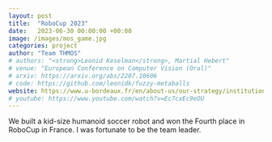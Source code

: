 ```yaml
---
layout: post
title:  "RoboCup 2023"
date:   2023-06-30 00:00:00 +00:00
image: /images/mos_game.jpg
categories: project
author: "Team THMOS"
# authors: "<strong>Leonid Keselman</strong>, Martial Hebert"
# venue: "European Conference on Computer Vision (Oral)"
# arxiv: https://arxiv.org/abs/2207.10606
# code: https://github.com/leonidk/fuzzy-metaballs
website: https://www.u-bordeaux.fr/en/about-us/our-strategy/institutional-projects/artificial-intelligence/robocup-2023
# youtube: https://www.youtube.com/watch?v=Ec7cxEc9eOU
---
```


We built a kid-size humanoid soccer robot and won the Fourth place in RoboCup in France. I was fortunate to be the team leader.
